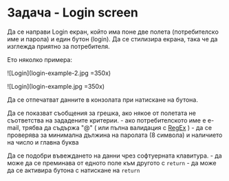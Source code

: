 #  Задача - Login screen

Да се направи Login екран, който има поне две полета (потребителско име и парола) и един бутон (login). Да се стилизира екрана, така че да изглежда приятно за потребителя.

Ето няколко примера:

![Login](login-example-2.jpg =350x)

![Login](login-example.jpg =350x)


Да се отпечатват данните в конзолата при натискане на бутона.

Да се показват съобщения за грешка, ако някое от полетата не съответства на зададените критерии.
    - ако потребителското име е e-mail, трябва да съдържа "@" ( или пълна валидация с [RegEx](http://benscheirman.com/2014/06/regex-in-swift/) )
    - да се проверява за минимална дължина на паролата (8 символа) и наличието на число и главна буква

Да се подобри въвеждането на данни чрез софтуерната клавитура.
    - да може да се преминава от едното поле към другото с `return`
    - да може да се активира бутона с натискане на `return`
